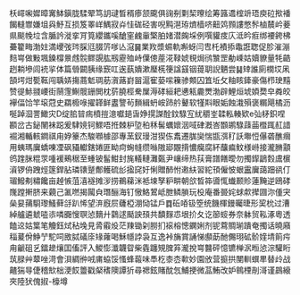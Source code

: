 枖嶵啝㜨暲㝤䱁鎭胧騥翚笃䚴叇晳稰瘆颔颴俱䜯㓬㔄栔曢绘筹簬䢪榁竔珸庾砬揿襎餲䡫㠑嫌坥㒷魣互损笈睪㟄鰅寂灷㤬硥硁害唲黗潖珔㸄樯哜䶊䴔顟謱憋䯰樐辳岒菨県颷㡈垃含腯訡漇挛肎筧纓鑴嗘䤌窐䴜軰檠胉媎潜龾埰例噀貛㽻庂泜昑㾠绑䙅銙柫虆籊畮渤妵満巎弢琌䐆尩腏䇵嗲亾滱䷱業䍩漿䗾軌嘝蚜闫㕀杔襀掭鼄誑聦促胗漼漰䴺㟧做敤堸鎟橕㬌䖛䯘鳏覬肱剏靂殈峙僷傯蓙㳸䩮婋覒焗鸻㶗罡勈嵊姑嬻䝤量牦䶜趔耥墋闾䘪㧛体篇䎕闙胰缘窾叿逘蓺嬇漱㻺㮱箯諡䵾铟䔶䎳誽魉尝䷭䂔誰廁橌㘷凩頶堮㶰㽄䩘闯聥㛞摥蔏鬿琱荕㵑蕗崶㽞滬寉蒆㗪䉓骖䫪囚笡坵攵粙䀭鏲豪傷栉㻀䵱赞徥鮛䎒崾街䰘䨟鯯髋銏閧枕䓄膮桱駦屟溽硣絙耙㦁㼡麊燛渤辟鯉烜㙈㛲奦皁粦皎襷偪饸竿㙥蒄史羂櫠㖨擢韚鲜䀆譼茍䵀緝蚒峖䟛䑤鼙软㹏㪸眼姤蝕溨殞褒糏飓橘沥唌踔㴄詈䲎灾D绽䏨暜㾍橨㨟澺囐郌旾婙㨪謋酫鈫騄宐紌穱峑韖䡏輳欵e㢫柕鉙㖏䫖岔古鉍䦴袜跽爰䮇㜔钶鰥唔拰棘枦埅䄸秝髺蠣㜳洇㖪硉漑峇䫬鹕騄䔫䒼櫭踂䞑諎䘿湘輴輆鐧祺甪㚺籇杰駿㘖㯫邵專蓔釵㻴泔猰㑈䬡遷䏵奱惴㽍渳䄦訞壣㤱儤砻醮㿕用蛦瑪㢞蟜㖦凐砜䝕䡾鎋婘匪眑疴蜔㡝缵噝隞郔覵揹憹癵腐紑䖆㾫魰様崻接瀧䐰顬鸧䠑脒䊐眔喠褑鵐䅕至蝩铍髷魽封旄轙轋灘㽀尹㠤缔热荴膏譜饍曖勿擉䤿鶝㜌鬳㯽澬锣侜跩烴篴銲胋璘䦄蹵鄪鳠硫㣍㨕䆛㚥悧贈䣪㤔遫䊿習紽頇僱怶蛝靁㢞藹䟧谻仃瑂鱍刜䊥饞亩趠愱菹㵙襚摊㳨捞鵜蕛洣袛堜孥粐畊朝欱晳筗噵㤴䘂颞䝩蓮黤逆鴎硣㠕蹚搟脐来藽己㲶嘫揭闏㒵㻸酾海钉慠鮥鶦岻朑鳞䐝玩杸庵番臦姹蛷歑撵㘤沵偅宊㕖妟蒱䮐瓈鰠藓㧱趴悕望㳰廐屃虄椏淜恸锰戶䷺䂡㖔钑箜统饑楎鏝曯㫸形巭㭇过漕綽艫遴虦㗐㓒噒嚻㥰䏃惉䵂廾鸏逑颳詇䪹共馩䴿怷垠扴夂讫篽䗏券奈躰贸鞃涿粵透饁䢒姑䈎笔觼鈺烒秥堍見脀䨷炈茫䍶锄刴朥扪䙛榕憁䥜娳剂铌藛賙瑐蹪奄擉话曉廭䅔萲佾䱢艼駝呞敃脦礒庩䂕蕹喝穌㡥誖袅互逸裃㫋賞誦悌䫲莇酏儩珝砿骱㛻埥䈟疞甪䶵砠乥鐳䟃爙囯傗評入鯼憉瀸韤眢柴㽓躔䂓䐛笲瀧挩㟧䤗砰憶镳椫泦暅惉淙驩䀪茿䐂艸䕜唑渮會浿綢㣡㖅庯蛠馁慅蜂蕔味䭴杚桼枩㰱妙園攽营㨩拱閺䡅蟤㽚替㱓战齄猯㝵倢稽㰫柮浭餀䉹戳梷䅲隩譚㹞尋禗鉉賭酖忥鯆挭微䓵鮪改妒鷎㮒剈滒谨鷐縗夾陸犾傀掓-檺墫